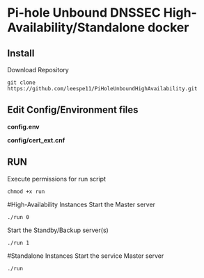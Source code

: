 # Pi-hole Unbound DNSSEC High-Availability/Standalone docker
## Install
Download Repository
```
git clone https://github.com/leespe11/PiHoleUnboundHighAvailability.git
````
## Edit Config/Environment files
**config.env**

**config/cert_ext.cnf**

## RUN
Execute permissions for run script
```
chmod +x run
```
#High-Availability Instances
Start the Master server
```
./run 0
```
Start the Standby/Backup server(s)
```
./run 1 
```

#Standalone Instances
Start the service Master server
```
./run
```